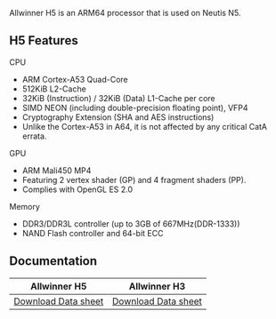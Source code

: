 Allwinner H5 is an ARM64 processor that is used on Neutis N5.

## H5 Features

CPU

* ARM Cortex-A53 Quad-Core
* 512KiB L2-Cache
* 32KiB (Instruction) / 32KiB (Data) L1-Cache per core
* SIMD NEON (including double-precision floating point), VFP4
* Cryptography Extension (SHA and AES instructions)
* Unlike the Cortex-A53 in A64, it is not affected by any critical CatA errata.

GPU

* ARM Mali450 MP4
* Featuring 2 vertex shader (GP) and 4 fragment shaders (PP).
* Complies with OpenGL ES 2.0

Memory

* DDR3/DDR3L controller (up to 3GB of 667MHz(DDR-1333))
* NAND Flash controller and 64-bit ECC

## Documentation

| Allwinner H5  | Allwinner H3  |
|---|---|
| [Download Data sheet](http://files.emlid.com/neutis/Allwinner_H5_Datasheet.pdf)  | [Download Data sheet](http://files.emlid.com/neutis/Allwinner_H3_Datasheet.pdf)  |

